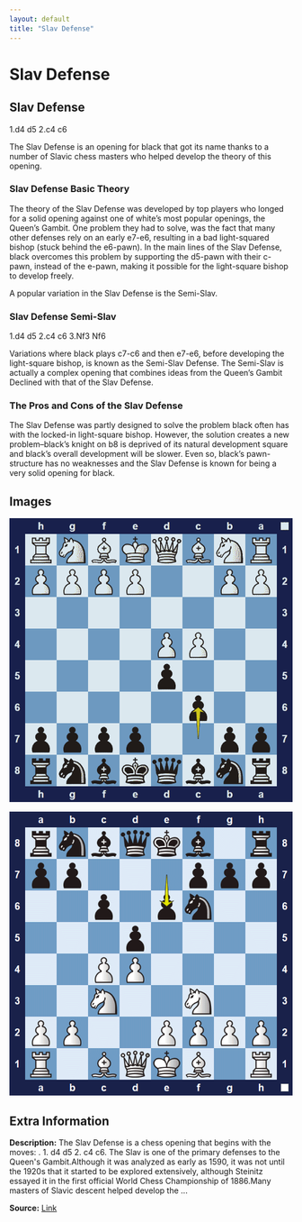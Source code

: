 ```yaml
---
layout: default
title: "Slav Defense"
---
```



# Slav Defense



## Slav Defense

1.d4 d5 2.c4 c6

The Slav Defense is an opening for black that got its name thanks to a number of Slavic chess masters who helped develop the theory of this opening.

### Slav Defense Basic Theory

The theory of the Slav Defense was developed by top players who longed for a solid opening against one of white’s most popular openings, the Queen’s Gambit. One problem they had to solve, was the fact that many other defenses rely on an early e7-e6, resulting in a bad light-squared bishop (stuck behind the e6-pawn). In the main lines of the Slav Defense, black overcomes this problem by supporting the d5-pawn with their c-pawn, instead of the e-pawn, making it possible for the light-square bishop to develop freely.

A popular variation in the Slav Defense is the Semi-Slav.

### Slav Defense Semi-Slav

1.d4 d5 2.c4 c6 3.Nf3 Nf6

Variations where black plays c7-c6 and then e7-e6, before developing the light-square bishop, is known as the Semi-Slav Defense. The Semi-Slav is actually a complex opening that combines ideas from the Queen’s Gambit Declined with that of the Slav Defense.

### The Pros and Cons of the Slav Defense

The Slav Defense was partly designed to solve the problem black often has with the locked-in light-square bishop. However, the solution creates a new problem–black’s knight on b8 is deprived of its natural development square and black’s overall development will be slower. Even so, black’s pawn-structure has no weaknesses and the Slav Defense is known for being a very solid opening for black.



## Images

![slav-defense](images/slav-defense-1.png)

![slav-defense](images/slav-defense-2.png)



## Extra Information
**Description:** The Slav Defense is a chess opening that begins with the moves: . 1. d4 d5 2. c4 c6. The Slav is one of the primary defenses to the Queen's Gambit.Although it was analyzed as early as 1590, it was not until the 1920s that it started to be explored extensively, although Steinitz essayed it in the first official World Chess Championship of 1886.Many masters of Slavic descent helped develop the ...

**Source:** [Link](https://en.wikipedia.org/wiki/Slav_Defense)
